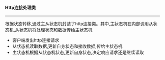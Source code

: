 #### Http连接处理类
---
根据状态转移,通过主从状态机封装了http连接类。其中,主状态机在内部调用从状态机,从状态机将处理状态和数据传给主状态机
* 客户端发出http连接请求
* 从状态机读取数据,更新自身状态和接收数据,传给主状态机
* 主状态机根据从状态机状态,更新自身状态,决定响应请求还是继续读取